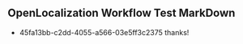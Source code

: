 ## OpenLocalization Workflow Test MarkDown
* 45fa13bb-c2dd-4055-a566-03e5ff3c2375 thanks!

<!--HONumber=Sep16_HO1-->


